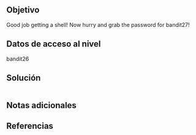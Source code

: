 ## Objetivo
Good job getting a shell! Now hurry and grab the password for bandit27!
## Datos de acceso al nivel
bandit26
## Solución
```

```
## Notas adicionales

## Referencias